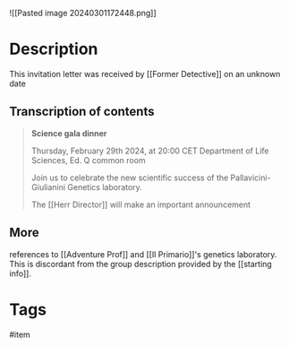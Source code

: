 
![[Pasted image 20240301172448.png]]

# Description

This invitation letter was received by [[Former Detective]] on an unknown date

## Transcription of contents

> **Science gala dinner**
>
> Thursday, February 29th 2024, at 20:00 CET 
> Department of Life Sciences, Ed. Q common room
>
> Join us to celebrate the new scientific success of the Pallavicini-Giulianini Genetics laboratory.
>
> The [[Herr Director]] will make an important announcement


## More

references to [[Adventure Prof]] and [[Il Primario]]'s genetics laboratory. This is discordant from the group description provided by the [[starting info]].


# Tags

#item